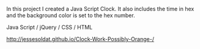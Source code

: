 In this project I created a Java Script Clock. It also includes the time in hex and the background color is set to the hex number. 

Java Script / jQuery / CSS / HTML

http://jessesoldat.github.io/Clock-Work-Possibly-Orange-/
